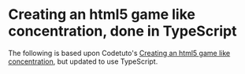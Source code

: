 # Creating an html5 game like concentration, done in TypeScript

The following is based upon Codetuto's [Creating an html5 game like concentration](http://codetuto.com/2016/01/creating-a-html5-game-like-concentration/), but updated to use TypeScript.